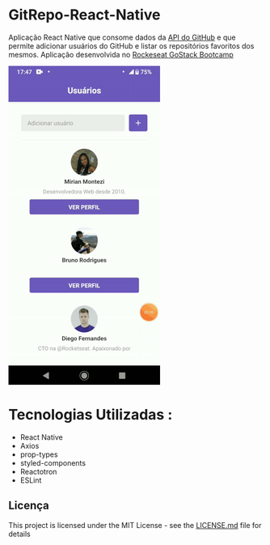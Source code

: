 # GitRepo-React-Native
  Aplicação React Native que consome dados da  <a href="https://developer.github.com/v3/" target="_blank">API do GitHub</a> e que permite adicionar usuários do GitHub  e listar os repositórios favoritos dos mesmos.
  Aplicação desenvolvida no <a href="https://rocketseat.com.br/bootcamp" target="_blank"> Rockeseat GoStack Bootcamp</a>
  
  ![Git Repo React Native Demo](git-repo.gif)

# Tecnologias Utilizadas :

* React Native
* Axios
* prop-types
* styled-components
* Reactotron
* ESLint



## Licença

This project is licensed under the MIT License - see the [LICENSE.md](LICENSE.md) file for details


   


   
   
   
  

